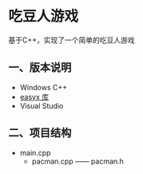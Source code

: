 # 吃豆人游戏

基于C++，实现了一个简单的吃豆人游戏

## 一、版本说明

* Windows C++
* [easyx 库](https://docs.easyx.cn/zh-cn/intro)
* Visual Studio



## 二、项目结构

* main.cpp
  * pacman.cpp —— pacman.h



